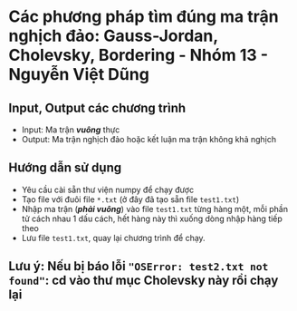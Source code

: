 # Các phương pháp tìm đúng ma trận nghịch đảo: Gauss-Jordan, Cholevsky, Bordering - Nhóm 13 - Nguyễn Việt Dũng
## Input, Output các chương trình
* Input: Ma trận **_vuông_** thực
* Output: Ma trận nghịch đảo hoặc kết luận ma trận không khả nghịch
## Hướng dẫn sử dụng
* Yêu cầu cài sẵn thư viện numpy để chạy được
* Tạo file với đuôi file `*.txt` (ở đây đã tạo sẵn file `test1.txt`)
* Nhập ma trận (**_phải vuông_**) vào file `test1.txt` từng hàng một, mỗi phần tử cách nhau 1 dấu cách, hết hàng này thì xuống dòng nhập hàng tiếp theo
* Lưu file `test1.txt`, quay lại chương trình để chạy.
## Lưu ý: Nếu bị báo lỗi `"OSError: test2.txt not found"`: cd vào thư mục Cholevsky này rồi chạy lại